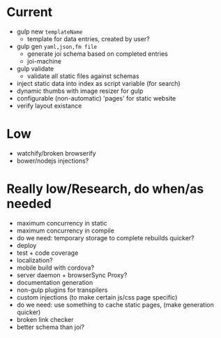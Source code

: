 # Current
* gulp new `templateName`
	* template for data entries, created by user?
* gulp gen `yaml,json,fm file`
	* generate joi schema based on completed entries
	* joi-machine
* gulp validate
	* validate all static files against schemas
* inject static data into index as script variable (for search)
* dynamic thumbs with image resizer for gulp
* configurable (non-automatic) 'pages' for static website
* verify layout existance

# Low
* watchify/broken browserify
* bower/nodejs injections?

# Really low/Research, do when/as needed
* maximum concurrency in static
* maximum concurrency in compile
* do we need: temporary storage to complete rebuilds quicker?
* deploy
* test + code coverage
* localization?
* mobile build with cordova?
* server daemon + browserSync Proxy?
* documentation generation
* non-gulp plugins for transpilers
* custom injections (to make certain js/css page specific)
* do we need: use something to cache static pages, (make generation quicker)
* broken link checker
* better schema than joi?
